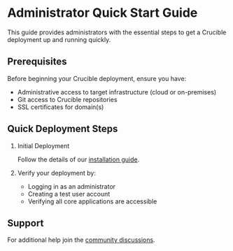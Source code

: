 # Administrator Quick Start Guide

This guide provides administrators with the essential steps to get a Crucible deployment up and running quickly.

## Prerequisites

Before beginning your Crucible deployment, ensure you have:

- Administrative access to target infrastructure (cloud or on-premises)
- Git access to Crucible repositories
- SSL certificates for domain(s)

## Quick Deployment Steps

1. Initial Deployment

   Follow the details of our [installation guide](../install/index.md).

2. Verify your deployment by:

   - Logging in as an administrator
   - Creating a test user account
   - Verifying all core applications are accessible

## Support

For additional help join the [community discussions](https://github.com/cmu-sei/crucible/discussions).
